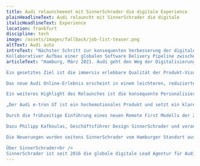 ```yaml
---
title: Audi relauncheeeet mit SinnerSchrader die digitale Experience
plainHeadlineText: Audi relauncht mit SinnerSchrader die digitale
italicHeadlineText: Experience
location: frankfurt
discipline: tech
image: /assets/images/fallback/job-list-teaser.png
altText: Audi auto
introText: "Nächster Schritt zur konsequenten Verbesserung der digitalen Experience erfüllt Premium-Anspruch an Design, Personalisierung und e-Commerce. Damit definiert Audi einen neuen Standard für das Nutzererlebnis<br />
Kollaborativer Aufbau einer globalen Software Delivery Pipeline zwischen SinnerSchrader und Audi mit agilem Remote First Set-up"
articleText: "Hamburg, März 2021. Audi geht den Weg der Digitalisierung konsequent. Der neueste Schritt ist der Wandel des digitalen Markenauftritts. Zum Launch des Audi e-tron GT werden in der digitalen Experience die Ideen sichtbar, die das Unternehmen in Zukunft noch stärker prägen werden. Die neue Website hat ein reduziertes Design, das schnell Orientierung bietet und die Fahrzeugkonfiguration verbessert. Der Relaunch des Online-Erlebnisses ist das Ergebnis einer engen Zusammenarbeit zwischen SinnerSchrader und Audi und reicht von der Strategie über das Design bis zur Umsetzung.<br />

Ein gesetztes Ziel ist die immersiv erlebbare Qualität der Produkt-Visualisierung des neuen elektrischen Flaggschiffs von Audi. Visuell ansprechend soll der Nutzer die Facetten des Fahrzeugs bis in jedes Detail interaktiv kennenlernen und den Premium-Anspruch von Audi digital spüren. Zusätzlich wurde neben einer modularen Micro-Service Architektur eine neue Softwarelösung implementiert, die eine deutlich performantere Umgebung bietet als je zuvor und gleichzeitig Synergiepotentiale über die verschiedenen VW Konzernmarken hinweg schafft.<br />

Das neue Audi Online-Erlebnis erscheint in einem leichteren, reduzierten Design, das schnell Orientierung bietet, innovative Funktionen etabliert sowie die Verbindung zu allen Online-Angeboten inklusive der myAudi App vereinheitlicht. Interaktive Module und Animationen, darunter bildlich spannende Scroll- bzw. Zoom-in-Text-Module und Sound-Visualisierungen lassen tief in alle Fahrzeug-Highlights eintauchen.<br />

Ein weiteres Highlight des Relaunches ist die konsequente Personalisierung: Nutzer sollen schnell zum Ziel kommen und umstandslos e-Commerce Angebote für jedes Audi Produkt und jeden Service nutzen können – jetzt auch über eine zentrale Login-Funktion. Ein weiteres Beispiel ist der neue Audi Customizer. Als initialer Anlaufpunkt kann der Nutzer das Auto mit wenigen Klicks individualisieren, um direkt den Weg zur Probefahrt beim Händler oder zu sofort verfügbaren Fahrzeugen aus dem Bestand aufgezeigt zu bekommen. Die personalisierten Angebote stehen bereits in Deutschland, Norwegen, Schweden und Spanien zur Verfügung und werden auch auf den Websites anderer Märkte eingeführt.<br />

„Der Audi e-tron GT ist ein hochemotionales Produkt und setzt ein klares Statement für die Zukunft der Vier Ringe. Passend zur Produktvorstellung verbessern wir das digitale Kundenerlebnis von Audi durch die nahtlose Kombination von relevantem Content, einer intuitiven Experience sowie datenbasierter Personalisierung deutlich,” sagt Sven Schuwirth, Leiter Digital Experience und Business, AUDI AG. “Dazu haben wir mit SinnerSchrader den optimalen Partner, der Design und technologische Exzellenz nie in Kontrast stellt. Zusammen konnten wir eine hoch performante Software Delivery Pipeline aufbauen, die schnell und skalierbar maßgeschneiderte digitale Produkte liefert.”<br />

Durch die frühzeitige Einführung eines neuen Remote First Modells der Zusammenarbeit war es möglich, mit internationalen Entwicklerteams aus unterschiedlichen Märkten nahtlos und ortsunabhängig gemeinsam zu entwickeln, lokale Bedürfnisse optimal zu berücksichtigen und rasch auf die durch Covid-19 stark veränderten Umstände zu reagieren.<br />

Dazu Philipp Kafkoulas, Geschäftsführer Design SinnerSchrader und verantwortlich für die Gesamtkreation: “Wir haben in Zeiten eines Lockdowns intensiv mit Audi über Kontinente hinweg zusammengearbeitet und dabei extrem leistungsstark und schnell eine neue Software entwickelt, die ein einzigartiges Markenerlebnis bietet. Dazu braucht es auf beiden Seiten wirkliches Vertrauen, Agilität und ein geteiltes Designverständnis. Im Ergebnis bietet Audi tolle Mehrwerte für den Nutzer sowie ein datengetriebenes e-Commerce Geschäft. Als Agentur sind wir einmal mehr stolz, in der gemeinsamen Gestaltung einer hoch produktiven Digitalmanufaktur ein Audi-Partner auf Augenhöhe zu sein.”<br />

Die Neuerungen wurden seitens SinnerSchrader vom Hamburger Standort aus geleitet, neben Philipp Kafkoulas sind Arndt Allmeling, Dr. Axel Averdung, Philip Behr und Stefan Kroke für die Ergebnisse des interdisziplinären Teams verantwortlich.<br />

Über SinnerSchrader<br />
SinnerSchrader ist seit 2016 die globale digitale Lead Agentur für Audi. Durch die enge Zusammenarbeit wurden bereits mehr als fünfzig integrierte Projekte mit einer gemeinsam entwickelten übergreifenden Experience-Strategie entwickelt und das führende digitale Ökosystem für Premium-Mobilität und digitale Services von Audi aufgebaut."
---
```


